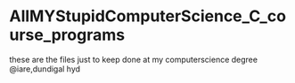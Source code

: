 # AllMYStupidComputerScience_C_course_programs

these are the files just to keep  done at my computerscience degree @iare,dundigal hyd

